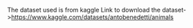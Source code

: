 The dataset used is from kaggle
Link to download the dataset->https://www.kaggle.com/datasets/antobenedetti/animals
